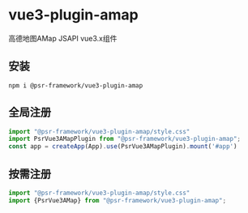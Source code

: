 # vue3-plugin-amap
高德地图AMap JSAPI vue3.x组件

## 安装
```shell
npm i @psr-framework/vue3-plugin-amap
```
## 全局注册
```ts
import "@psr-framework/vue3-plugin-amap/style.css"
import PsrVue3AMapPlugin from "@psr-framework/vue3-plugin-amap";
const app = createApp(App).use(PsrVue3AMapPlugin).mount('#app')
```
## 按需注册
```ts
import "@psr-framework/vue3-plugin-amap/style.css"
import {PsrVue3AMap} from "@psr-framework/vue3-plugin-amap";
```